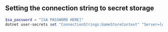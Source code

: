 ## Setting the connection string to secret storage
```powershell
$sa_password = "[SA PASSWORD HERE]"
dotnet user-secrets set "ConnectionStrings:GameStoreContext" "Server=localhost; Database=GameStore; User Id=kibethh; Password=$sa_password;TrustServerCertificate=True"
```
